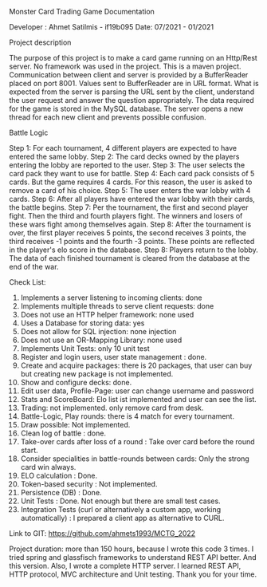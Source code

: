 Monster Card Trading Game Documentation

Developer : Ahmet Satilmis - if19b095 Date: 07/2021 - 01/2021

Project description

The purpose of this project is to make a card game running on an Http/Rest server. No framework was used in the project.
This is a maven project. Communication between client and server is provided by a BufferReader placed on port 8001.
Values sent to BufferReader are in URL format. What is expected from the server is parsing the URL sent by the client,
understand the user request and answer the question appropriately. The data required for the game is stored in the MySQL
database. The server opens a new thread for each new client and prevents possible confusion.

Battle Logic

Step 1: For each tournament, 4 different players are expected to have entered the same lobby. Step 2: The card decks
owned by the players entering the lobby are reported to the user. Step 3: The user selects the card pack they want to
use for battle. Step 4: Each card pack consists of 5 cards. But the game requires 4 cards. For this reason, the user is
asked to remove a card of his choice. Step 5: The user enters the war lobby with 4 cards. Step 6: After all players have
entered the war lobby with their cards, the battle begins. Step 7: Per the tournament, the first and second player
fight. Then the third and fourth players fight. The winners and losers of these wars fight among themselves again. Step
8: After the tournament is over, the first player receives 5 points, the second receives 3 points, the third receives -1
points and the fourth -3 points. These points are reflected in the player's elo score in the database. Step 8: Players
return to the lobby. The data of each finished tournament is cleared from the database at the end of the war.

Check List:

1. Implements a server listening to incoming clients: done
2. Implements multiple threads to serve client requests: done
3. Does not use an HTTP helper framework: none used
4. Uses a Database for storing data: yes
5. Does not allow for SQL injection: none injection
6. Does not use an OR-Mapping Library: none used
7. Implements Unit Tests: only 10 unit test
8. Register and login users, user state management : done.
9. Create and acquire packages: there is 20 packages, that user can buy but creating new package is not implemented.
10. Show and configure decks: done.
11. Edit user data, Profile-Page: user can change username and password
12. Stats and ScoreBoard: Elo list ist implemented and user can see the list.
13. Trading: not implemented. only remove card from desk.
14. Battle-Logic, Play rounds: there is 4 match for every tournament.
15. Draw possible: Not implemented.
16. Clean log of battle : done.
17. Take-over cards after loss of a round : Take over card before the round start.
19. Consider specialities in battle-rounds between cards: Only the strong card win always.
18. ELO calculation : Done.
19. Token-based security : Not implemented.
20. Persistence (DB) : Done.
21. Unit Tests : Done. Not enough but there are small test cases.
22. Integration Tests (curl or alternatively a custom app, working automatically) : I prepared a client app as
    alternative to CURL.

Link to GIT: https://github.com/ahmets1993/MCTG_2022

Project duration: more than 150 hours, because I wrote this code 3 times. I tried spring and glassfisch frameworks to
understand REST API better. And this version. Also, I wrote a complete HTTP server. I learned REST API, HTTP protocol,
MVC architecture and Unit testing. Thank you for your time.



